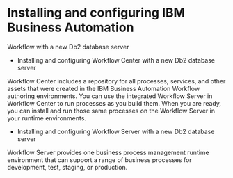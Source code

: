 # Installing and configuring IBM Business Automation
Workflow
with a new Db2 database
server

- Installing and configuring Workflow Center with a new Db2 database server

Workflow Center includes a repository for all processes, services, and other assets that were created in the IBM Business Automation Workflow authoring environments. You can use the integrated Workflow Server in Workflow Center to run processes as you build them. When you are ready, you can install and run those same processes on the Workflow Server in your runtime environments.
- Installing and configuring Workflow Server with a new Db2 database server

Workflow Server provides one business process management runtime environment that can support a range of business processes for development, test, staging, or production.